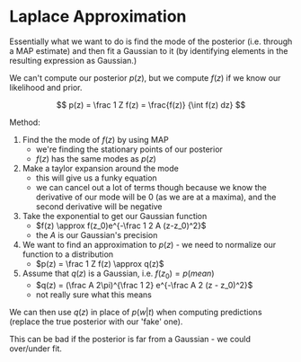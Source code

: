 # Laplace Approximation

Essentially what we want to do is find the mode of the posterior (i.e. through a MAP estimate) and then fit a Gaussian to it (by identifying elements in the resulting expression as Gaussian.)

We can't compute our posterior $p(z)$, but we compute $f(z)$ if we know our likelihood and prior.

$$
p(z) = \frac 1 Z f(z) = \frac{f(z)} {\int f(z) dz}
$$

Method:
1. Find the the mode of $f(z)$ by using MAP
   - we're finding the stationary points of our posterior
   - $f(z)$ has the same modes as $p(z)$
2. Make a taylor expansion around the mode
   - this will give us a funky equation
   - we can cancel out a lot of terms though because we know the derivative of our mode will be 0 (as we are at a maxima), and the second derivative will be negative
3. Take the exponential to get our Gaussian function
   - $f(z) \approx f(z_0)e^{-\frac 1 2 A (z-z_0)^2}$
   - the $A$ is our Gaussian's precision
4. We want to find an approximation to $p(z)$ - we need to normalize our function to a distribution
   - $p(z) = \frac 1 Z f(z) \approx q(z)$
5. Assume that $q(z)$ is a Gaussian, i.e. $f(z_0) = p(mean)$
   - $q(z) = (\frac A 2\pi)^{\frac 1 2} e^{-\frac A 2 (z - z_0)^2}$
   - not really sure what this means
   
We can then use $q(z)$ in place of $p(w|t)$ when computing predictions (replace the true posterior with our 'fake' one).

This can be bad if the posterior is far from a Gaussian - we could over/under fit.